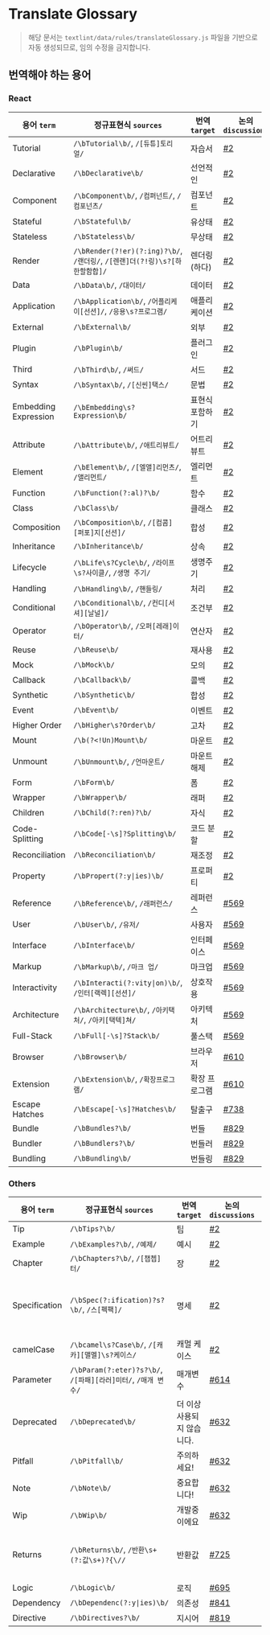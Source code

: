 # Translate Glossary

> 해당 문서는 `textlint/data/rules/translateGlossary.js` 파일을 기반으로 자동 생성되므로, 임의 수정을 금지합니다.

## 번역해야 하는 용어

### React

용어 `term`|정규표현식 `sources`|번역 `target`|논의 `discussions`|비고 `note`|
---|---|---|---|---|
Tutorial|`/\bTutorial\b/`, `/[듀튜]토리얼/`|자습서|[#2](https://github.com/reactjs/ko.react.dev/issues/2)||
Declarative|`/\bDeclarative\b/`|선언적인|[#2](https://github.com/reactjs/ko.react.dev/issues/2)||
Component|`/\bComponent\b/`, `/컴퍼넌트/`, `/컴포넌츠/`|컴포넌트|[#2](https://github.com/reactjs/ko.react.dev/issues/2)||
Stateful|`/\bStateful\b/`|유상태|[#2](https://github.com/reactjs/ko.react.dev/issues/2)||
Stateless|`/\bStateless\b/`|무상태|[#2](https://github.com/reactjs/ko.react.dev/issues/2)||
Render|`/\bRender(?!er)(?:ing)?\b/`, `/랜더링/`, `/[렌랜]더(?!링)\s?[하한할함합]/`|렌더링(하다)|[#2](https://github.com/reactjs/ko.react.dev/issues/2)||
Data|`/\bData\b/`, `/대이터/`|데이터|[#2](https://github.com/reactjs/ko.react.dev/issues/2)||
Application|`/\bApplication\b/`, `/어플리케이[선션]/`, `/응용\s?프로그램/`|애플리케이션|[#2](https://github.com/reactjs/ko.react.dev/issues/2)||
External|`/\bExternal\b/`|외부|[#2](https://github.com/reactjs/ko.react.dev/issues/2)||
Plugin|`/\bPlugin\b/`|플러그인|[#2](https://github.com/reactjs/ko.react.dev/issues/2)||
Third|`/\bThird\b/`, `/써드/`|서드|[#2](https://github.com/reactjs/ko.react.dev/issues/2)||
Syntax|`/\bSyntax\b/`, `/[신씬]택스/`|문법|[#2](https://github.com/reactjs/ko.react.dev/issues/2)||
Embedding Expression|`/\bEmbedding\s?Expression\b/`|표현식 포함하기|[#2](https://github.com/reactjs/ko.react.dev/issues/2)||
Attribute|`/\bAttribute\b/`, `/애트리뷰트/`|어트리뷰트|[#2](https://github.com/reactjs/ko.react.dev/issues/2)||
Element|`/\bElement\b/`, `/[엘앨]리먼츠/`, `/앨리먼트/`|엘리먼트|[#2](https://github.com/reactjs/ko.react.dev/issues/2)||
Function|`/\bFunction(?:al)?\b/`|함수|[#2](https://github.com/reactjs/ko.react.dev/issues/2)||
Class|`/\bClass\b/`|클래스|[#2](https://github.com/reactjs/ko.react.dev/issues/2)||
Composition|`/\bComposition\b/`, `/[컴콤][퍼포]지[선션]/`|합성|[#2](https://github.com/reactjs/ko.react.dev/issues/2)||
Inheritance|`/\bInheritance\b/`|상속|[#2](https://github.com/reactjs/ko.react.dev/issues/2)||
Lifecycle|`/\bLife\s?Cycle\b/`, `/라이프\s?사이클/`, `/생명 주기/`|생명주기|[#2](https://github.com/reactjs/ko.react.dev/issues/2)||
Handling|`/\bHandling\b/`, `/핸들링/`|처리|[#2](https://github.com/reactjs/ko.react.dev/issues/2)||
Conditional|`/\bConditional\b/`, `/컨디[서셔][날널]/`|조건부|[#2](https://github.com/reactjs/ko.react.dev/issues/2)||
Operator|`/\bOperator\b/`, `/오퍼[레래]이터/`|연산자|[#2](https://github.com/reactjs/ko.react.dev/issues/2)||
Reuse|`/\bReuse\b/`|재사용|[#2](https://github.com/reactjs/ko.react.dev/issues/2)||
Mock|`/\bMock\b/`|모의|[#2](https://github.com/reactjs/ko.react.dev/issues/2)||
Callback|`/\bCallback\b/`|콜백|[#2](https://github.com/reactjs/ko.react.dev/issues/2)||
Synthetic|`/\bSynthetic\b/`|합성|[#2](https://github.com/reactjs/ko.react.dev/issues/2)||
Event|`/\bEvent\b/`|이벤트|[#2](https://github.com/reactjs/ko.react.dev/issues/2)||
Higher Order|`/\bHigher\s?Order\b/`|고차|[#2](https://github.com/reactjs/ko.react.dev/issues/2)||
Mount|`/\b(?<!Un)Mount\b/`|마운트|[#2](https://github.com/reactjs/ko.react.dev/issues/2)||
Unmount|`/\bUnmount\b/`, `/언마운트/`|마운트 해제|[#2](https://github.com/reactjs/ko.react.dev/issues/2)||
Form|`/\bForm\b/`|폼|[#2](https://github.com/reactjs/ko.react.dev/issues/2)||
Wrapper|`/\bWrapper\b/`|래퍼|[#2](https://github.com/reactjs/ko.react.dev/issues/2)||
Children|`/\bChild(?:ren)?\b/`|자식|[#2](https://github.com/reactjs/ko.react.dev/issues/2)||
Code-Splitting|`/\bCode[-\s]?Splitting\b/`|코드 분할|[#2](https://github.com/reactjs/ko.react.dev/issues/2)||
Reconciliation|`/\bReconciliation\b/`|재조정|[#2](https://github.com/reactjs/ko.react.dev/issues/2)||
Property|`/\bPropert(?:y\|ies)\b/`|프로퍼티|[#2](https://github.com/reactjs/ko.react.dev/issues/2)||
Reference|`/\bReference\b/`, `/래퍼런스/`|레퍼런스|[#569](https://github.com/reactjs/ko.react.dev/issues/569)||
User|`/\bUser\b/`, `/유저/`|사용자|[#569](https://github.com/reactjs/ko.react.dev/issues/569)||
Interface|`/\bInterface\b/`|인터페이스|[#569](https://github.com/reactjs/ko.react.dev/issues/569)||
Markup|`/\bMarkup\b/`, `/마크 업/`|마크업|[#569](https://github.com/reactjs/ko.react.dev/issues/569)||
Interactivity|`/\bInteracti(?:vity\|on)\b/`, `/인터[랙렉][선션]/`|상호작용|[#569](https://github.com/reactjs/ko.react.dev/issues/569)||
Architecture|`/\bArchitecture\b/`, `/아키택처/`, `/아키[택텍]쳐/`|아키텍처|[#569](https://github.com/reactjs/ko.react.dev/issues/569)||
Full-Stack|`/\bFull[-\s]?Stack\b/`|풀스택|[#569](https://github.com/reactjs/ko.react.dev/issues/569)||
Browser|`/\bBrowser\b/`|브라우저|[#610](https://github.com/reactjs/ko.react.dev/issues/610)||
Extension|`/\bExtension\b/`, `/확장프로그램/`|확장 프로그램|[#610](https://github.com/reactjs/ko.react.dev/issues/610)||
Escape Hatches|`/\bEscape[-\s]?Hatches\b/`|탈출구|[#738](https://github.com/reactjs/ko.react.dev/issues/738)||
Bundle|`/\bBundles?\b/`|번들|[#829](https://github.com/reactjs/ko.react.dev/issues/829)||
Bundler|`/\bBundlers?\b/`|번들러|[#829](https://github.com/reactjs/ko.react.dev/issues/829)||
Bundling|`/\bBundling\b/`|번들링|[#829](https://github.com/reactjs/ko.react.dev/issues/829)||

### Others

용어 `term`|정규표현식 `sources`|번역 `target`|논의 `discussions`|비고 `note`|
---|---|---|---|---|
Tip|`/\bTips?\b/`|팁|[#2](https://github.com/reactjs/ko.react.dev/issues/2)||
Example|`/\bExamples?\b/`, `/예제/`|예시|[#2](https://github.com/reactjs/ko.react.dev/issues/2)||
Chapter|`/\bChapters?\b/`, `/[챕쳅]터/`|장|[#2](https://github.com/reactjs/ko.react.dev/issues/2)||
Specification|`/\bSpec(?:ification)?s?\b/`, `/스[펙팩]/`|명세|[#2](https://github.com/reactjs/ko.react.dev/issues/2)|Spec도 동일하게 번역|
camelCase|`/\bcamel\s?Case\b/`, `/[캐카][맬멜]\s?케이스/`|캐멀 케이스|[#2](https://github.com/reactjs/ko.react.dev/issues/2)||
Parameter|`/\bParam(?:eter)?s?\b/`, `/[파패][라러]미터/`, `/매개 변수/`|매개변수|[#614](https://github.com/reactjs/ko.react.dev/issues/614)||
Deprecated|`/\bDeprecated\b/`|더 이상 사용되지 않습니다.|[#632](https://github.com/reactjs/ko.react.dev/issues/632)||
Pitfall|`/\bPitfall\b/`|주의하세요!|[#632](https://github.com/reactjs/ko.react.dev/issues/632)||
Note|`/\bNote\b/`|중요합니다!|[#632](https://github.com/reactjs/ko.react.dev/issues/632)||
Wip|`/\bWip\b/`|개발중이에요|[#632](https://github.com/reactjs/ko.react.dev/issues/632)||
Returns|`/\bReturns\b/`, `/반환\s+(?:값\s+)?{\//`|반환값|[#725](https://github.com/reactjs/ko.react.dev/issues/725)|제목에 사용된 경우|
Logic|`/\bLogic\b/`|로직|[#695](https://github.com/reactjs/ko.react.dev/issues/695)||
Dependency|`/\bDependenc(?:y\|ies)\b/`|의존성|[#841](https://github.com/reactjs/ko.react.dev/issues/841)||
Directive|`/\bDirectives?\b/`|지시어|[#819](https://github.com/reactjs/ko.react.dev/issues/819)||

